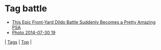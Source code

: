 <!--
title: Tag battle
date: 2020-06-28T15:26:59.702Z
tags:
-->
# Tag battle

 * [This Epic Front-Yard Dildo Battle Suddenly Becomes a Pretty Amazing PSA](90547494533.md)
 * [Photo 2014-07-30 19](93329755178.md)

| [Tags](tags.md) | [Top](index.md) |
